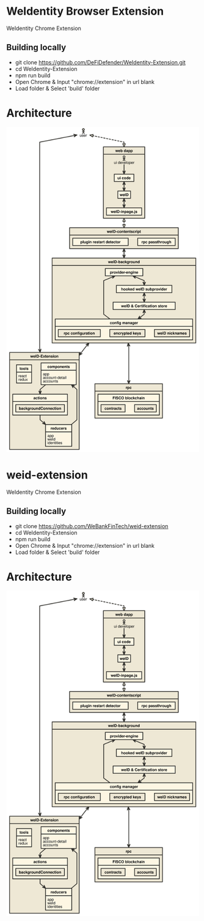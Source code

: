 # WeIdentity Browser Extension

WeIdentity Chrome Extension

## Building locally

- git clone https://github.com/DeFiDefender/WeIdentity-Extension.git
- cd WeIdentity-Extension
- npm run build
- Open Chrome & Input "chrome://extension" in url blank
- Load folder & Select 'build' folder 


# Architecture

![](nomnoml.svg)


# weid-extension

WeIdentity Chrome Extension

## Building locally

- git clone https://github.com/WeBankFinTech/weid-extension
- cd WeIdentity-Extension
- npm run build
- Open Chrome & Input "chrome://extension" in url blank
- Load folder & Select 'build' folder 


# Architecture

![](nomnoml.svg)

